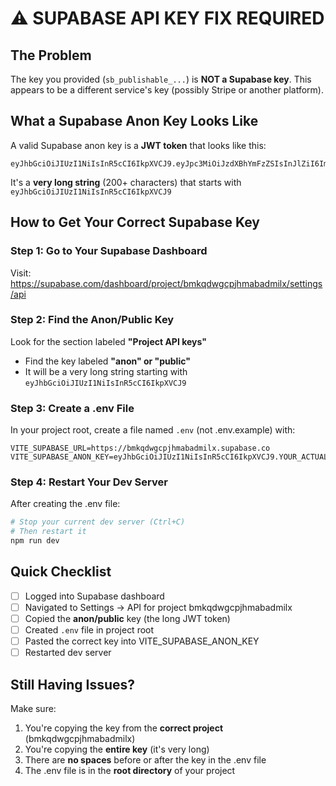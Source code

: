 # ⚠️ SUPABASE API KEY FIX REQUIRED

## The Problem
The key you provided (`sb_publishable_...`) is **NOT a Supabase key**. This appears to be a different service's key (possibly Stripe or another platform).

## What a Supabase Anon Key Looks Like
A valid Supabase anon key is a **JWT token** that looks like this:
```
eyJhbGciOiJIUzI1NiIsInR5cCI6IkpXVCJ9.eyJpc3MiOiJzdXBhYmFzZSIsInJlZiI6ImJta3Fkd2djcGpobWFiYWRtaWx4Iiwicm9sZSI6ImFub24iLCJpYXQiOjE2ODg1NzY0MDAsImV4cCI6MjAwNDE1MjQwMH0.SIGNATURE_HERE
```

It's a **very long string** (200+ characters) that starts with `eyJhbGciOiJIUzI1NiIsInR5cCI6IkpXVCJ9`

## How to Get Your Correct Supabase Key

### Step 1: Go to Your Supabase Dashboard
Visit: https://supabase.com/dashboard/project/bmkqdwgcpjhmabadmilx/settings/api

### Step 2: Find the Anon/Public Key
Look for the section labeled **"Project API keys"**
- Find the key labeled **"anon" or "public"**
- It will be a very long string starting with `eyJhbGciOiJIUzI1NiIsInR5cCI6IkpXVCJ9`

### Step 3: Create a .env File
In your project root, create a file named `.env` (not .env.example) with:

```env
VITE_SUPABASE_URL=https://bmkqdwgcpjhmabadmilx.supabase.co
VITE_SUPABASE_ANON_KEY=eyJhbGciOiJIUzI1NiIsInR5cCI6IkpXVCJ9.YOUR_ACTUAL_KEY_HERE
```

### Step 4: Restart Your Dev Server
After creating the .env file:
```bash
# Stop your current dev server (Ctrl+C)
# Then restart it
npm run dev
```

## Quick Checklist
- [ ] Logged into Supabase dashboard
- [ ] Navigated to Settings → API for project bmkqdwgcpjhmabadmilx
- [ ] Copied the **anon/public** key (the long JWT token)
- [ ] Created `.env` file in project root
- [ ] Pasted the correct key into VITE_SUPABASE_ANON_KEY
- [ ] Restarted dev server

## Still Having Issues?
Make sure:
1. You're copying the key from the **correct project** (bmkqdwgcpjhmabadmilx)
2. You're copying the **entire key** (it's very long)
3. There are **no spaces** before or after the key in the .env file
4. The .env file is in the **root directory** of your project
